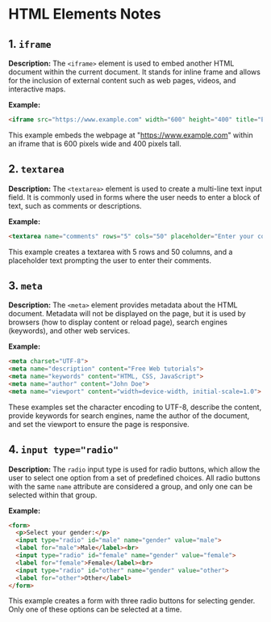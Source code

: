 # HTML Elements Notes

## 1. `iframe`

**Description:**
The `<iframe>` element is used to embed another HTML document within the current document. It stands for inline frame and allows for the inclusion of external content such as web pages, videos, and interactive maps.

**Example:**

```html
<iframe src="https://www.example.com" width="600" height="400" title="Example Website"></iframe>
```

This example embeds the webpage at "<https://www.example.com>" within an iframe that is 600 pixels wide and 400 pixels tall.

## 2. `textarea`

**Description:**
The `<textarea>` element is used to create a multi-line text input field. It is commonly used in forms where the user needs to enter a block of text, such as comments or descriptions.

**Example:**

```html
<textarea name="comments" rows="5" cols="50" placeholder="Enter your comments here..."></textarea>
```

This example creates a textarea with 5 rows and 50 columns, and a placeholder text prompting the user to enter their comments.

## 3. `meta`

**Description:**
The `<meta>` element provides metadata about the HTML document. Metadata will not be displayed on the page, but it is used by browsers (how to display content or reload page), search engines (keywords), and other web services.

**Example:**

```html
<meta charset="UTF-8">
<meta name="description" content="Free Web tutorials">
<meta name="keywords" content="HTML, CSS, JavaScript">
<meta name="author" content="John Doe">
<meta name="viewport" content="width=device-width, initial-scale=1.0">
```

These examples set the character encoding to UTF-8, describe the content, provide keywords for search engines, name the author of the document, and set the viewport to ensure the page is responsive.

## 4. `input type="radio"`

**Description:**
The `radio` input type is used for radio buttons, which allow the user to select one option from a set of predefined choices. All radio buttons with the same `name` attribute are considered a group, and only one can be selected within that group.

**Example:**

```html
<form>
  <p>Select your gender:</p>
  <input type="radio" id="male" name="gender" value="male">
  <label for="male">Male</label><br>
  <input type="radio" id="female" name="gender" value="female">
  <label for="female">Female</label><br>
  <input type="radio" id="other" name="gender" value="other">
  <label for="other">Other</label>
</form>
```

This example creates a form with three radio buttons for selecting gender. Only one of these options can be selected at a time.
